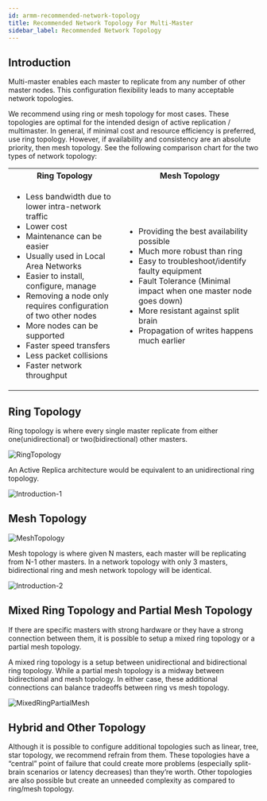 ```yaml
---
id: armm-recommended-network-topology
title: Recommended Network Topology For Multi-Master
sidebar_label: Recommended Network Topology
---
```


## Introduction

Multi-master enables each master to replicate from any number of other master nodes. This configuration flexibility leads to many acceptable network topologies. 

We recommend using ring or mesh topology for most cases. These topologies are optimal for the intended design of active replication / multimaster.  In general, if minimal cost and resource efficiency is preferred, use ring topology. However, if availability and consistency are an absolute priority, then mesh topology. See the following comparison chart for the two types of network topology:


<table>
  <tr>
    <th>Ring Topology</th>
    <th>Mesh Topology</th>
  </tr>
  <tr>
    <td>
		<ul>
		<li>Less bandwidth due to lower intra-network traffic</li>
		<li>Lower cost</li>
		<li>Maintenance can be easier</li>
		<li>Usually used in Local Area Networks</li>
		<li>Easier to install, configure, manage</li>
		<li>Removing a node only requires configuration of two other nodes</li>
		<li>More nodes can be supported</li>
		<li>Faster speed transfers</li>
		<li>Less packet collisions</li>
		<li>Faster network throughput</li>		
		</ul>
	</td>
    <td>
		<ul>
		<li>Providing the best availability possible </li>
		<li>Much more robust than ring</li>
		<li>Easy to troubleshoot/identify faulty equipment</li>
		<li>Fault Tolerance (Minimal impact when one master node goes down)</li>
		<li>More resistant against split brain</li>
		<li>Propagation of writes happens much earlier</li>
		</ul>	
	</td>
  </tr>
</table>


## Ring Topology 

Ring topology is where every single master replicate from either one(unidirectional) or two(bidirectional) other masters. 

![RingTopology](/img/doc/RingTopology.png)

An Active Replica architecture would be equivalent to an unidirectional ring topology.

![Introduction-1](/img/doc/Introduction-1.png)

## Mesh Topology 

![MeshTopology](/img/doc/MeshTopology.png)

Mesh topology is where given N masters, each master will be replicating from N-1 other masters. In a network topology with only 3 masters, bidirectional ring and mesh network topology will be identical.

![Introduction-2](/img/doc/Introduction-2.png)

## Mixed Ring Topology and Partial Mesh Topology 

If there are specific masters with strong hardware or they have a strong connection between them, it is possible to setup a mixed ring topology or a partial mesh topology.

A mixed ring topology is a setup between unidirectional and bidirectional ring topology. While a partial mesh topology is a midway between bidirectional and mesh topology. In either case, these additional connections can balance tradeoffs between ring vs mesh topology.

![MixedRingPartialMesh](/img/doc/MixedRingPartialMesh.png)

## Hybrid and Other Topology

Although it is possible to configure additional topologies such as linear, tree, star topology, we recommend refrain from them. These topologies have a “central” point of failure that could create more problems (especially split-brain scenarios or latency decreases) than they’re worth. Other topologies are also possible but create an unneeded complexity as compared to ring/mesh topology. 


